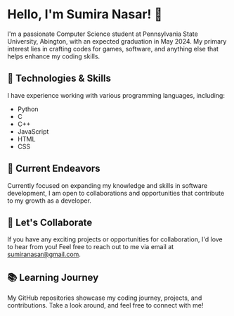 # Hello, I'm Sumira Nasar! 👋

I'm a passionate Computer Science student at Pennsylvania State University, Abington, with an expected graduation in May 2024. My primary interest lies in crafting codes for games, software, and anything else that helps enhance my coding skills.

## 🔧 Technologies & Skills

I have experience working with various programming languages, including:
- Python
- C
- C++
- JavaScript
- HTML
- CSS

## 🌱 Current Endeavors

Currently focused on expanding my knowledge and skills in software development, I am open to collaborations and opportunities that contribute to my growth as a developer.

## 🤝 Let's Collaborate

If you have any exciting projects or opportunities for collaboration, I'd love to hear from you! Feel free to reach out to me via email at [sumiranasar@gmail.com](mailto:sumiranasar@gmail.com).

## 📚 Learning Journey

My GitHub repositories showcase my coding journey, projects, and contributions. Take a look around, and feel free to connect with me!

<!-- Connect with me:
- LinkedIn: [Sumira Nasar]([Your LinkedIn Profile Link](https://www.linkedin.com/in/sumira-n-969bba197/)) -->

